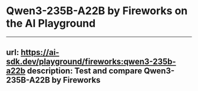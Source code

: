 # Qwen3-235B-A22B by Fireworks on the AI Playground


---
url: https://ai-sdk.dev/playground/fireworks:qwen3-235b-a22b
description: Test and compare Qwen3-235B-A22B by Fireworks
---
